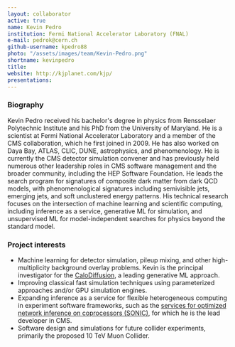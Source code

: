 ```yaml
---
layout: collaborator
active: true
name: Kevin Pedro
institution: Fermi National Accelerator Laboratory (FNAL)
e-mail: pedrok@cern.ch
github-username: kpedro88
photo: "/assets/images/team/Kevin-Pedro.png"
shortname: kevinpedro
title:
website: http://kjplanet.com/kjp/
presentations:
---
```


### Biography

Kevin Pedro received his bachelor's degree in physics from Rensselaer Polytechnic Institute and his PhD from the University of Maryland.
He is a scientist at Fermi National Accelerator Laboratory and a member of the CMS collaboration, which he first joined in 2009.
He has also worked on Daya Bay, ATLAS, CLIC, DUNE, astrophysics, and phenomenology.
He is currently the CMS detector simulation convener and has previously held numerous other leadership roles in CMS software management and the broader community, including the HEP Software Foundation.
He leads the search program for signatures of composite dark matter from dark QCD models, with phenomenological signatures including semivisible jets, emerging jets, and soft unclustered energy patterns.
His technical research focuses on the intersection of machine learning and scientific computing, including inference as a service, generative ML for simulation, and unsupervised ML for model-independent searches for physics beyond the standard model.

### Project interests

* Machine learning for detector simulation, pileup mixing, and other high-multiplicity background overlay problems. Kevin is the principal investigator for the [CaloDiffusion](https://arxiv.org/abs/2308.03876), a leading generative ML approach.
* Improving classical fast simulation techniques using parameterized approaches and/or GPU simulation engines.
* Expanding inference as a service for flexible heterogeneous computing in experiment software frameworks, such as the [services for optimized network inference on coprocessors (SONIC)](https://arxiv.org/abs/2402.15366), for which he is the lead developer in CMS.
* Software design and simulations for future collider experiments, primarily the proposed 10 TeV Muon Collider.

